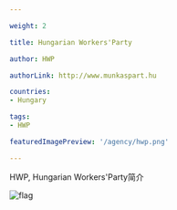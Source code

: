 ```yaml
---

weight: 2

title: Hungarian Workers'Party

author: HWP

authorLink: http://www.munkaspart.hu 

countries: 
- Hungary

tags: 
- HWP

featuredImagePreview: '/agency/hwp.png'

---
```


HWP, Hungarian Workers'Party简介 

<!--more-->

![flag](/agency/hwp.png)